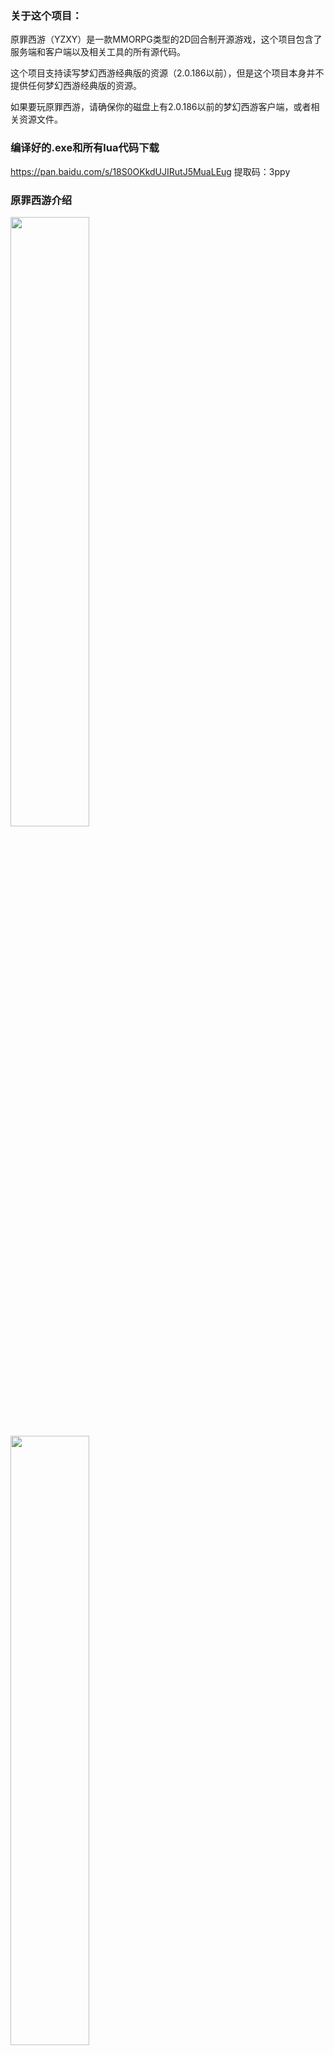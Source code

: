 ### 关于这个项目：

原罪西游（YZXY）是一款MMORPG类型的2D回合制开源游戏，这个项目包含了服务端和客户端以及相关工具的所有源代码。

这个项目支持读写梦幻西游经典版的资源（2.0.186以前），但是这个项目本身并不提供任何梦幻西游经典版的资源。

如果要玩原罪西游，请确保你的磁盘上有2.0.186以前的梦幻西游客户端，或者相关资源文件。

### 编译好的.exe和所有lua代码下载

https://pan.baidu.com/s/18S0OKkdUJIRutJ5MuaLEug 提取码：3ppy  


### 原罪西游介绍

<img src="https://github.com/oceancx/SimpleEngine/blob/master/res/icon/1.jpg" width="50%" height="50%">
<img src="https://github.com/oceancx/SimpleEngine/blob/master/res/icon/2.jpg" width="50%" height="50%">
<img src="https://github.com/oceancx/SimpleEngine/blob/master/res/icon/3.jpg" width="50%" height="50%">
<img src="https://github.com/oceancx/SimpleEngine/blob/master/res/icon/4.jpg" width="50%" height="50%">


游戏内集成玩家召唤兽属性编辑，加点修炼设置。

玩家武器 人物形象替换

玩家染色，宠物染色

玩家门派设置

原版百分之60以上技能动画

伤害结算公式 师门技能公式 玩家修炼公式  

关注本项目开发的请进QQ群: 983630090